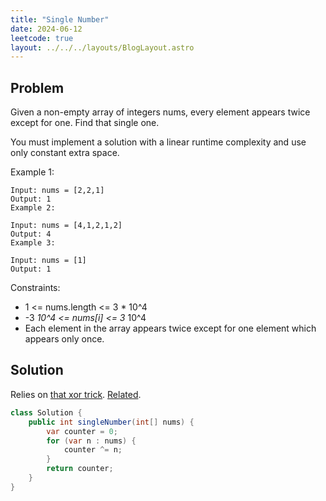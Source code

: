 ```yaml
---
title: "Single Number"
date: 2024-06-12
leetcode: true
layout: ../../../layouts/BlogLayout.astro
---
```


## Problem

Given a non-empty array of integers nums, every element appears twice except for one. Find that single one.

You must implement a solution with a linear runtime complexity and use only constant extra space.

Example 1:

```text
Input: nums = [2,2,1]
Output: 1
Example 2:

Input: nums = [4,1,2,1,2]
Output: 4
Example 3:

Input: nums = [1]
Output: 1
```

Constraints:

- 1 <= nums.length <= 3 \* 10^4
- -3 _10^4 <= nums[i] <= 3_ 10^4
- Each element in the array appears twice except for one element which appears only once.

## Solution

Relies on [that xor trick](https://florian.github.io/xor-trick/). [Related](https://www.mattkeeter.com/blog/2022-12-10-xor/).

```java
class Solution {
    public int singleNumber(int[] nums) {
        var counter = 0;
        for (var n : nums) {
            counter ^= n;
        }
        return counter;
    }
}
```
